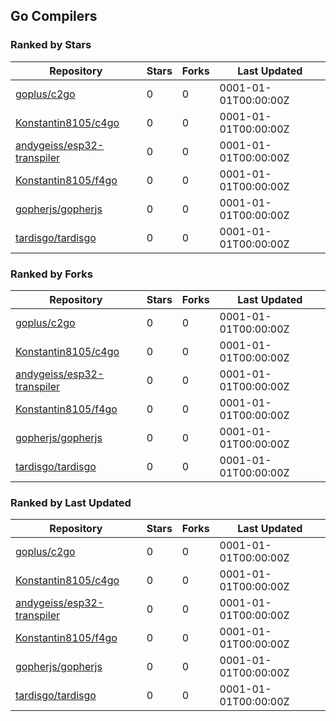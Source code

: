 ## Go Compilers

### Ranked by Stars

| Repository | Stars | Forks | Last Updated |
|------------|-------|-------|--------------|
| [goplus/c2go](https://github.com/goplus/c2go) | 0 | 0 | 0001-01-01T00:00:00Z |
| [Konstantin8105/c4go](https://github.com/Konstantin8105/c4go) | 0 | 0 | 0001-01-01T00:00:00Z |
| [andygeiss/esp32-transpiler](https://github.com/andygeiss/esp32-transpiler) | 0 | 0 | 0001-01-01T00:00:00Z |
| [Konstantin8105/f4go](https://github.com/Konstantin8105/f4go) | 0 | 0 | 0001-01-01T00:00:00Z |
| [gopherjs/gopherjs](https://github.com/gopherjs/gopherjs) | 0 | 0 | 0001-01-01T00:00:00Z |
| [tardisgo/tardisgo](https://github.com/tardisgo/tardisgo) | 0 | 0 | 0001-01-01T00:00:00Z |

### Ranked by Forks

| Repository | Stars | Forks | Last Updated |
|------------|-------|-------|--------------|
| [goplus/c2go](https://github.com/goplus/c2go) | 0 | 0 | 0001-01-01T00:00:00Z |
| [Konstantin8105/c4go](https://github.com/Konstantin8105/c4go) | 0 | 0 | 0001-01-01T00:00:00Z |
| [andygeiss/esp32-transpiler](https://github.com/andygeiss/esp32-transpiler) | 0 | 0 | 0001-01-01T00:00:00Z |
| [Konstantin8105/f4go](https://github.com/Konstantin8105/f4go) | 0 | 0 | 0001-01-01T00:00:00Z |
| [gopherjs/gopherjs](https://github.com/gopherjs/gopherjs) | 0 | 0 | 0001-01-01T00:00:00Z |
| [tardisgo/tardisgo](https://github.com/tardisgo/tardisgo) | 0 | 0 | 0001-01-01T00:00:00Z |

### Ranked by Last Updated

| Repository | Stars | Forks | Last Updated |
|------------|-------|-------|--------------|
| [goplus/c2go](https://github.com/goplus/c2go) | 0 | 0 | 0001-01-01T00:00:00Z |
| [Konstantin8105/c4go](https://github.com/Konstantin8105/c4go) | 0 | 0 | 0001-01-01T00:00:00Z |
| [andygeiss/esp32-transpiler](https://github.com/andygeiss/esp32-transpiler) | 0 | 0 | 0001-01-01T00:00:00Z |
| [Konstantin8105/f4go](https://github.com/Konstantin8105/f4go) | 0 | 0 | 0001-01-01T00:00:00Z |
| [gopherjs/gopherjs](https://github.com/gopherjs/gopherjs) | 0 | 0 | 0001-01-01T00:00:00Z |
| [tardisgo/tardisgo](https://github.com/tardisgo/tardisgo) | 0 | 0 | 0001-01-01T00:00:00Z |

